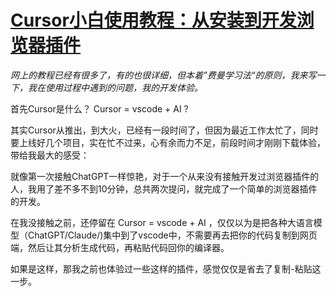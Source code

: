 # [Cursor小白使用教程：从安装到开发浏览器插件](https://github.com/QiYongchuan/MyGitBlog/issues/108)

_网上的教程已经有很多了，有的也很详细，但本着”费曼学习法“的原则，我来写一下，我在使用过程中遇到的问题，我的开发体验。_

首先Cursor是什么？  Cursor = vscode + AI ? 

其实Cursor从推出，到大火，已经有一段时间了，但因为最近工作太忙了，同时要上线好几个项目，实在忙不过来，心有余而力不足，前段时间才刚刚下载体验，带给我最大的感受：

就像第一次接触ChatGPT一样惊艳，对于一个从来没有接触开发过浏览器插件的人，我用了差不多不到10分钟，总共两次提问，就完成了一个简单的浏览器插件的开发。

在我没接触之前，还停留在 Cursor = vscode + AI   ，仅仅以为是把各种大语言模型（ChatGPT/Claude/)集中到了vscode中，不需要再去把你的代码复制到网页端，然后让其分析生成代码，再粘贴代码回你的编译器。

如果是这样，那我之前也体验过一些这样的插件，感觉仅仅是省去了复制-粘贴这一步。


